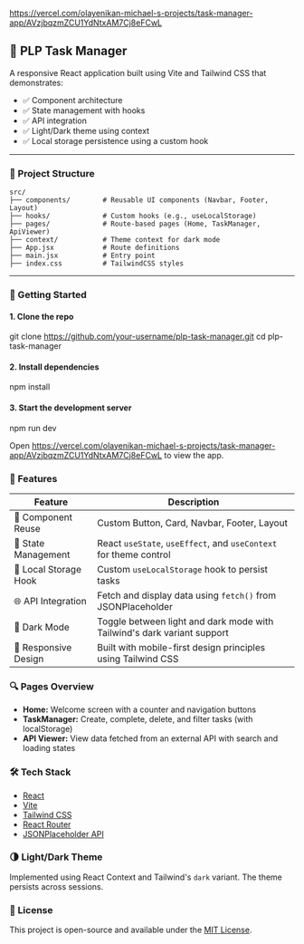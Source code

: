 https://vercel.com/olayenikan-michael-s-projects/task-manager-app/AVzjbqzmZCU1YdNtxAM7Cj8eFCwL





## 📝 PLP Task Manager

A responsive React application built using Vite and Tailwind CSS that demonstrates:

* ✅ Component architecture
* ✅ State management with hooks
* ✅ API integration
* ✅ Light/Dark theme using context
* ✅ Local storage persistence using a custom hook

---

### 📁 Project Structure

```
src/
├── components/        # Reusable UI components (Navbar, Footer, Layout)
├── hooks/             # Custom hooks (e.g., useLocalStorage)
├── pages/             # Route-based pages (Home, TaskManager, ApiViewer)
├── context/           # Theme context for dark mode
├── App.jsx            # Route definitions
├── main.jsx           # Entry point
├── index.css          # TailwindCSS styles
```

---

### 🚀 Getting Started

#### 1. Clone the repo


git clone https://github.com/your-username/plp-task-manager.git
cd plp-task-manager

#### 2. Install dependencies

npm install


#### 3. Start the development server


npm run dev


Open https://vercel.com/olayenikan-michael-s-projects/task-manager-app/AVzjbqzmZCU1YdNtxAM7Cj8eFCwL  to view the app.



### 🔧 Features

| Feature               | Description                                                             |
| --------------------- | ----------------------------------------------------------------------- |
| 🧱 Component Reuse    | Custom Button, Card, Navbar, Footer, Layout                             |
| 🧠 State Management   | React `useState`, `useEffect`, and `useContext` for theme control       |
| 💾 Local Storage Hook | Custom `useLocalStorage` hook to persist tasks                          |
| 🌐 API Integration    | Fetch and display data using `fetch()` from JSONPlaceholder             |
| 🎨 Dark Mode          | Toggle between light and dark mode with Tailwind's dark variant support |
| 📱 Responsive Design  | Built with mobile-first design principles using Tailwind CSS            |



### 🔍 Pages Overview

* **Home:** Welcome screen with a counter and navigation buttons
* **TaskManager:** Create, complete, delete, and filter tasks (with localStorage)
* **API Viewer:** View data fetched from an external API with search and loading states



### 🛠 Tech Stack

* [React](https://reactjs.org/)
* [Vite](https://vitejs.dev/)
* [Tailwind CSS](https://tailwindcss.com/)
* [React Router](https://reactrouter.com/)
* [JSONPlaceholder API](https://jsonplaceholder.typicode.com/)



### 🌗 Light/Dark Theme

Implemented using React Context and Tailwind's `dark` variant. The theme persists across sessions.



### 📄 License

This project is open-source and available under the [MIT License](LICENSE).







